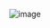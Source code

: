 ![image](https://cloud.githubusercontent.com/assets/25205868/22669796/e97d8d8c-ec8b-11e6-8a15-d35d22b65232.PNG)
